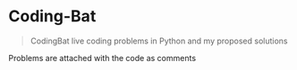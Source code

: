 # Coding-Bat
> CodingBat live coding problems in Python and my proposed solutions

Problems are attached with the code as comments

